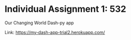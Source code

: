 # Individual Assignment 1: 532 

Our Changing World
Dash-py app

Link: https://my-dash-app-trial2.herokuapp.com/
